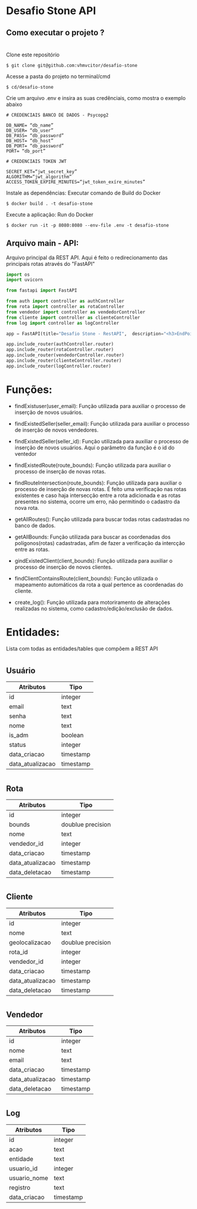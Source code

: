 # Desafio Stone API

## Como executar o projeto ?

#
Clone este repositório
```shell
$ git clone git@github.com:vhmvcitor/desafio-stone
```

Acesse a pasta do projeto no terminal/cmd
```shell
$ cd/desafio-stone
```

Crie um arquivo .env e insira as suas credênciais, como mostra o exemplo abaixo
```shell
# CREDENCIAIS BANCO DE DADOS - Psycopg2

DB_NAME= “db_name”
DB_USER= “db_user”
DB_PASS= “db_password”
DB_HOST= “db_host”
DB_PORT= “db_password”
PORT= “db_port”

# CREDENCIAIS TOKEN JWT

SECRET_KET=“jwt_secret_key”
ALGORITHM=“jwt_algorithm”
ACCESS_TOKEN_EXPIRE_MINUTES=“jwt_token_exíre_minutes”

```

Instale as dependências: Executar comando de Build do Docker
```shell
$ docker build . -t desafio-stone
```

Execute a aplicação: Run do Docker
```shell
$ docker run -it -p 8080:8080 --env-file .env -t desafio-stone
```

## Arquivo main - API:

Arquivo principal da REST API. Aqui é feito o redirecionamento das principais rotas através do "FastAPI"
```py
import os
import uvicorn

from fastapi import FastAPI

from auth import controller as authController
from rota import controller as rotaController
from vendedor import controller as vendedorController
from cliente import controller as clienteController
from log import controller as logController

app = FastAPI(title="Desafio Stone - RestAPI",  description="<h3>EndPoints referentes a aplicação</h3>")

app.include_router(authController.router)
app.include_router(rotaController.router)
app.include_router(vendedorController.router)
app.include_router(clienteController.router)
app.include_router(logController.router)
```

# Funções:
- findExistuser(user_email):
    Função utilizada para auxiliar o processo de inserção de novos usuários.

- findExistedSeller(seller_email): 
    Função utilizada para auxiliar o processo de inserção de novos vendedores.

- findExistedSeller(seller_id): 
    Função utilizada para auxiliar o processo de inserção de novos usuários. Aqui o parâmetro da função é o id do ventedor

- findExistedRoute(route_bounds):
    Função utilizada para auxiliar o processo de inserção de novas rotas.

- findRouteIntersection(route_bounds):
    Função utilizada para auxiliar o processo de inserção de novas rotas. É feito uma verificação nas rotas existentes e caso haja intersecção entre a rota adicionada e as rotas presentes no sistema, ocorre um erro, não permitindo o cadastro da nova rota.

- getAllRoutes():
    Função utilizada para buscar todas rotas cadastradas no banco de dados.

- getAllBounds:
    Função utilizada para buscar as coordenadas dos polígonos(rotas) cadastradas, afim de fazer a verificação da intercção entre as rotas.

- gindExistedClient(client_bounds):
    Função utilizada para auxiliar o processo de inserção de novos clientes.

- findClientContainsRoute(client_bounds):
    Função utilizada o mapeamento automáticos da rota a qual pertence as coordenadas do cliente.

- create_log():
    Função utilizada para motoriramento de alterações realizadas no sistema, como cadastro/edição/exclusão de dados.

# Entidades:

Lista com todas as entidades/tables que compõem a REST API

#
## Usuário

| Atributos         | Tipo              |   
|-------------------|-------------------|
| id                | integer           |
| email             | text              |
| senha             | text              |
| nome              | text              |
| is_adm            | boolean           |
| status            | integer           |
| data_criacao      | timestamp         |
| data_atualizacao  | timestamp         |

#
## Rota

| Atributos         | Tipo              |   
|-------------------|-------------------|
| id                | integer           |
| bounds            | doublue precision |
| nome              | text              |
| vendedor_id       | integer           |
| data_criacao      | timestamp         |
| data_atualizacao  | timestamp         |
| data_deletacao    | timestamp         |

#
## Cliente

| Atributos         | Tipo              |   
|-------------------|-------------------|
| id                | integer           |
| nome              | text              |
| geolocalizacao    | doublue precision |
| rota_id           | integer           |
| vendedor_id       | integer           |
| data_criacao      | timestamp         |
| data_atualizacao  | timestamp         |
| data_deletacao    | timestamp         |

#
## Vendedor

| Atributos         | Tipo              |   
|-------------------|-------------------|
| id                | integer           |
| nome              | text              |
| email             | text              |
| data_criacao      | timestamp         |
| data_atualizacao  | timestamp         |
| data_deletacao    | timestamp         |

#
## Log

| Atributos         | Tipo              |   
|-------------------|-------------------|
| id                | integer           |
| acao              | text              |
| entidade          | text              |
| usuario_id        | integer           |
| usuario_nome      | text              |
| registro          | text              |
| data_criacao      | timestamp         |

#